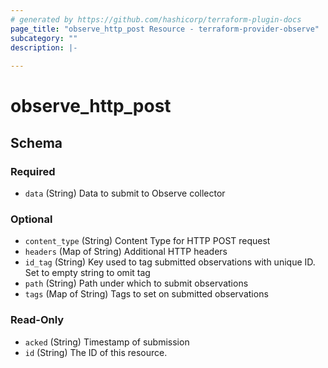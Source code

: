 ```yaml
---
# generated by https://github.com/hashicorp/terraform-plugin-docs
page_title: "observe_http_post Resource - terraform-provider-observe"
subcategory: ""
description: |-
  
---
```

# observe_http_post



<!-- schema generated by tfplugindocs -->
## Schema

### Required

- `data` (String) Data to submit to Observe collector

### Optional

- `content_type` (String) Content Type for HTTP POST request
- `headers` (Map of String) Additional HTTP headers
- `id_tag` (String) Key used to tag submitted observations with unique ID. Set to empty string to omit tag
- `path` (String) Path under which to submit observations
- `tags` (Map of String) Tags to set on submitted observations

### Read-Only

- `acked` (String) Timestamp of submission
- `id` (String) The ID of this resource.

